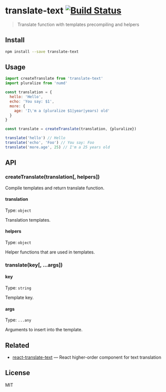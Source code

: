 # translate-text [![Build Status][travis-image]][travis-url]

> Translate function with templates precompiling and helpers

## Install

```sh
npm install --save translate-text
```

## Usage

```js
import createTranslate from 'translate-text'
import pluralize from 'numd'

const translation = {
  hello: 'Hello',
  echo: 'You say: $1',
  more: {
    age: 'I\'m a (pluralize $1|year|years) old'
  }
}

const translate = createTranslate(translation, {pluralize})

translate('hello') // Hello
translate('echo', 'Foo') // You say: Foo
translate('more.age', 25) // I'm a 25 years old
```

## API

### createTranslate(translation[, helpers])

Compile templates and return translate function.

#### translation

Type: `object`

Translation templates.

#### helpers

Type: `object`

Helper functions that are used in templates.

### translate(key[, ...args])

#### key

Type: `string`

Template key.

#### args

Type: `...any`

Arguments to insert into the template.

## Related

* [react-translate-text][react-translate-text] — React higher-order component for text translation

## License

MIT

[travis-url]: https://travis-ci.org/andrepolischuk/translate-text
[travis-image]: https://travis-ci.org/andrepolischuk/translate-text.svg?branch=master

[react-translate-text]: https://github.com/andrepolischuk/react-translate-text
